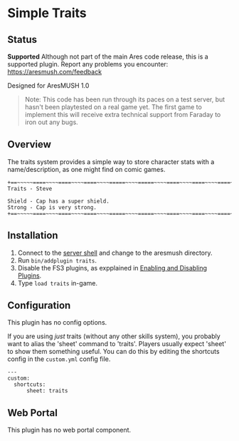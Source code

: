 # Simple Traits

## Status

**Supported** Although not part of the main Ares code release, this is a supported plugin.  Report any problems you encounter: https://aresmush.com/feedback

Designed for AresMUSH 1.0

> Note: This code has been run through its paces on a test server, but hasn't been playtested on a real game yet.   The first game to implement this will receive extra technical support from Faraday to iron out any bugs.

## Overview

The traits system provides a simple way to store character stats with a name/description, as one might find on comic games.

    +==~~~~~====~~~~====~~~~====~~~~=====~~~~=====~~~~====~~~~====~~~~====~~~~~==+
    Traits - Steve
    
    Shield - Cap has a super shield.
    Strong - Cap is very strong.
    +==~~~~~====~~~~====~~~~====~~~~=====~~~~=====~~~~====~~~~====~~~~====~~~~~==+

## Installation

1. Connect to the [server shell](https://aresmush.com/tutorials/code/extras/) and change to the aresmush directory.
2. Run `bin/addplugin traits`.
3. Disable the FS3 plugins, as expplained in [Enabling and Disabling Plugins](https://aresmush.com/tutorials/config/plugins/).
4. Type `load traits` in-game.

## Configuration

This plugin has no config options.

If you are using _just_ traits (without any other skills system), you probably want to alias the 'sheet' command to 'traits'.   Players usually expect 'sheet' to show them something useful.  You can do this by editing the shortcuts config in the `custom.yml` config file.

    ---
    custom:
      shortcuts:
          sheet: traits

## Web Portal

This plugin has no web portal component.
